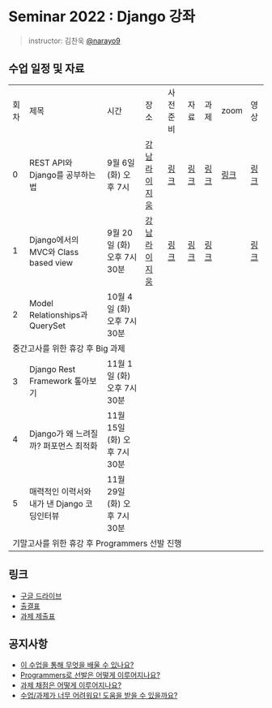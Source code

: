 # Seminar 2022 : Django 강좌

> instructor: 김찬욱 [@narayo9](https://github.com/narayo9)

## 수업 일정 및 자료
<table>
  <tr>
    <td>회차</td>
    <td>제목</td>
    <td>시간</td>
    <td>장소</td>
    <td>사전 준비</td>
    <td>자료</td>
    <td>과제</td>
    <td>zoom</td>
    <td>영상</td>
  </tr>
  <tr>
    <td>0</td>
    <td>REST API와 Django를 공부하는 법</td>
    <td>9월 6일 (화) 오후 7시</td>
    <td><a href="https://place.map.kakao.com/9732239">강남 라이지움</a></td>
    <td><a href="./seminar0/사전준비.md">링크</a></td>
    <td><a href="./seminar0/seminar-2022-django-00.pdf">링크</a></td>
    <td><a href="https://github.com/wafflestudio/seminar-2022-django-assignment0">링크</a></td>
    <td><a href="https://snu-ac-kr.zoom.us/j/98971848946?pwd=V0J4ZXl2N0thaFMxSWU1K0puUlE2dz09">링크</a></td>
    <td><a href="https://www.youtube.com/watch?v=T1MfnMLwgAo&list=PLoHXQ9xKafZMxix8XP22W5zlR6JcI-a1r">링크</a></td>
  </tr>
  <tr>
    <td>1</td>
    <td>Django에서의 MVC와 Class based view</td>
    <td>9월 20일 (화) 오후 7시 30분</td>
    <td><a href="https://place.map.kakao.com/9732239">강남 라이지움</a></td>
    <td><a href="./seminar1/사전준비.md">링크</a></td>
    <td><a href="./seminar1/seminar-2022-django-01.pdf">링크</a></td>
    <td><a href="https://github.com/wafflestudio/seminar-2022-django-assignment1">링크</a></td>
    <td></td>
    <td><a href="https://youtu.be/hASPCRP2YrA">링크</a></td>
  </tr>
  <tr>
    <td>2</td>
    <td>Model Relationships과 QuerySet</td>
    <td>10월 4일 (화) 오후 7시 30분</td>
    <td></td>
    <td></td>
    <td></td>
    <td></td>
    <td></td>
    <td></td>
  </tr>
  <tr>
    <td colspan="9">중간고사를 위한 휴강 후 Big 과제</td>
  </tr>
  <tr>
    <td>3</td>
    <td>Django Rest Framework 톺아보기</td>
    <td>11월 1일 (화) 오후 7시 30분</td>
    <td></td>
    <td></td>
    <td></td>
    <td></td>
    <td></td>
    <td></td>
  </tr>
  <tr>
    <td>4</td>
    <td>Django가 왜 느려질까? 퍼포먼스 최적화</td>
    <td>11월 15일 (화) 오후 7시 30분</td>
    <td></td>
    <td></td>
    <td></td>
    <td></td>
    <td></td>
    <td></td>
  </tr>
  <tr>
    <td>5</td>
    <td>매력적인 이력서와 내가 낸 Django 코딩인터뷰</td>
    <td>11월 29일 (화) 오후 7시 30분</td>
    <td></td>
    <td></td>
    <td></td>
    <td></td>
    <td></td>
    <td></td>
  </tr>
  <tr>
    <td colspan="9">기말고사를 위한 휴강 후 Programmers 선발 진행</td>
  </tr>
</table>


## 링크

- [구글 드라이브](https://drive.google.com/drive/folders/1BP5PxhAJtZUfFPXRHe_E0T7rY0IM4npE?usp=sharing)
- [출결표](https://docs.google.com/spreadsheets/d/1FGmSCwnbz0vlOmjtrsOdYU6cuH8jN7MoBtFI9hZdi1E/edit#gid=0)
- [과제 제출표](https://docs.google.com/spreadsheets/d/1Of5sGYHasMMtOVZgUQBF5aVVtHH0AHllrrTuVOCJJaM/edit#gid=0)

## 공지사항

- [이 수업을 통해 무엇을 배울 수 있나요?](./documents/01_%EC%88%98%EC%97%85%20%EB%AA%A9%ED%91%9C.md)
- [Programmers로 선발은 어떻게 이루어지나요?](./documents/02_Programmers%20%EC%84%A0%EB%B0%9C%20%EC%95%88%EB%82%B4.md)
- [과제 채점은 어떻게 이루어지나요?](./documents/03_%EA%B3%BC%EC%A0%9C%20%EC%A7%84%ED%96%89%20%EB%B0%8F%20%EC%B1%84%EC%A0%90%20%EB%B0%A9%EC%8B%9D.md)
- [수업/과제가 너무 어려워요! 도움을 받을 수 있을까요?](./documents/04_%EC%BD%94%EB%94%A9%20%EB%AA%A8%EC%9E%84%EA%B3%BC%20Q%26A%20%ED%99%9C%EC%9A%A9%20%EB%B0%A9%EB%B2%95.md)
